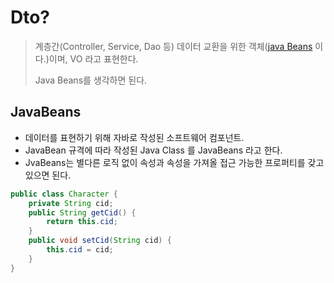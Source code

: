 # Dto?

> 계층간(Controller, Service, Dao 등) 데이터 교환을 위한 객체([java Beans](#javabeans) 이다.)이며, VO 라고 표현한다.
>
> Java Beans를 생각하면 된다.



## JavaBeans

- 데이터를 표현하기 위해 자바로 작성된 소프트웨어 컴포넌트.
- JavaBean 규격에 따라 작성된 Java Class 를 JavaBeans 라고 한다.
- JvaBeans는 별다른 로직 없이 속성과 속성을 가져올 접근 가능한 프로퍼티를 갖고 있으면 된다.



```java
public class Character {
	private String cid;
	public String getCid() {
		return this.cid;
	}
	public void setCid(String cid) {
		this.cid = cid;
	}
}
```

